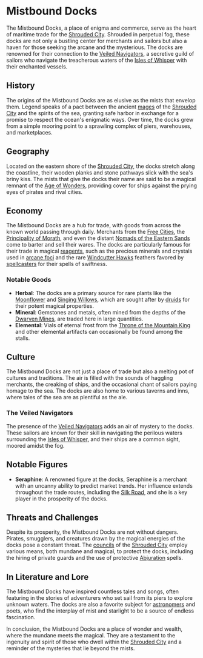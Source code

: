 # Mistbound Docks

The Mistbound Docks, a place of enigma and commerce, serve as the heart of maritime trade for the [Shrouded City](Shrouded%20City.md). Shrouded in perpetual fog, these docks are not only a bustling center for merchants and sailors but also a haven for those seeking the arcane and the mysterious. The docks are renowned for their connection to the [Veiled Navigators](Veiled%20Navigators.md), a secretive guild of sailors who navigate the treacherous waters of the [Isles of Whisper](Isles%20of%20Whisper.md) with their enchanted vessels.

## History

The origins of the Mistbound Docks are as elusive as the mists that envelop them. Legend speaks of a pact between the ancient [mages](mages.md) of the [Shrouded City](Shrouded%20City.md) and the spirits of the sea, granting safe harbor in exchange for a promise to respect the ocean's enigmatic ways. Over time, the docks grew from a simple mooring point to a sprawling complex of piers, warehouses, and marketplaces.

## Geography

Located on the eastern shore of the [Shrouded City](Shrouded%20City.md), the docks stretch along the coastline, their wooden planks and stone pathways slick with the sea's briny kiss. The mists that give the docks their name are said to be a magical remnant of the [Age of Wonders](Age%20of%20Wonders.md), providing cover for ships against the prying eyes of pirates and rival cities.

## Economy

The Mistbound Docks are a hub for trade, with goods from across the known world passing through daily. Merchants from the [Free Cities](Free%20Cities.md), the [Principality of Morath](Principality%20of%20Morath.md), and even the distant [Nomads of the Eastern Sands](Nomads%20of%20the%20Eastern%20Sands.md) come to barter and sell their wares. The docks are particularly famous for their trade in magical [reagents](reagents.md), such as the precious minerals and crystals used in [arcane foci](arcane%20foci.md) and the rare [Windcutter Hawks](Windcutter%20Hawks.md) feathers favored by [spellcasters](spellcasters.md) for their spells of swiftness.

### Notable Goods

- **Herbal**: The docks are a primary source for rare plants like the [Moonflower](Moonflower.md) and [Singing Willows](Singing%20Willows.md), which are sought after by [druids](druids.md) for their potent magical properties.
- **Mineral**: Gemstones and metals, often mined from the depths of the [Dwarven Mines](Dwarven%20Mines.md), are traded here in large quantities.
- **Elemental**: Vials of eternal frost from the [Throne of the Mountain King](Throne%20of%20the%20Mountain%20King.md) and other elemental artifacts can occasionally be found among the stalls.

## Culture

The Mistbound Docks are not just a place of trade but also a melting pot of cultures and traditions. The air is filled with the sounds of haggling merchants, the creaking of ships, and the occasional chant of sailors paying homage to the sea. The docks are also home to various taverns and inns, where tales of the sea are as plentiful as the ale.

### The Veiled Navigators

The presence of the [Veiled Navigators](Veiled%20Navigators.md) adds an air of mystery to the docks. These sailors are known for their skill in navigating the perilous waters surrounding the [Isles of Whisper](Isles%20of%20Whisper.md), and their ships are a common sight, moored amidst the fog.

## Notable Figures

- **Seraphine**: A renowned figure at the docks, Seraphine is a merchant with an uncanny ability to predict market trends. Her influence extends throughout the trade routes, including the [Silk Road](Silk%20Road.md), and she is a key player in the prosperity of the docks.

## Threats and Challenges

Despite its prosperity, the Mistbound Docks are not without dangers. Pirates, smugglers, and creatures drawn by the magical energies of the docks pose a constant threat. The [councils](councils.md) of the [Shrouded City](Shrouded%20City.md) employ various means, both mundane and magical, to protect the docks, including the hiring of private guards and the use of protective [Abjuration](Abjuration.md) spells.

## In Literature and Lore

The Mistbound Docks have inspired countless tales and songs, often featuring in the stories of adventurers who set sail from its piers to explore unknown waters. The docks are also a favorite subject for [astronomers](astronomers.md) and poets, who find the interplay of mist and starlight to be a source of endless fascination.

In conclusion, the Mistbound Docks are a place of wonder and wealth, where the mundane meets the magical. They are a testament to the ingenuity and spirit of those who dwell within the [Shrouded City](Shrouded%20City.md) and a reminder of the mysteries that lie beyond the mists.